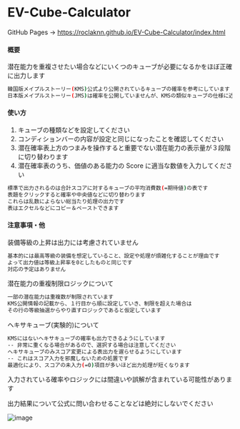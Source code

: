# EV-Cube-Calculator
GitHub Pages -> https://roclaknn.github.io/EV-Cube-Calculator/index.html

#### 概要
潜在能力を重複させたい場合などにいくつのキューブが必要になるかをほぼ正確に出力します<br>
```bash
韓国版メイプルストーリー(KMS)公式より公開されているキューブの確率を参考にしています
日本版メイプルストーリー(JMS)は確率を公開していませんが、KMSの類似キューブの仕様に近いと言われています
```


#### 使い方
1. キューブの種類などを設定してください
2. コンディションバーの内容が設定と同じになったことを確認してください
3. 潜在確率表上方のつまみを操作すると重要でない潜在能力の表示量が３段階に切り替わります
4. 潜在確率表のうち、価値のある能力の Score に適当な数値を入力してください
```bash
標準で出力されるのは合計スコアに対するキューブの平均消費数(=期待値)の表です
表題をクリックすると確率や中央値などに切り替わります
これらは乱数によらない総当たり処理の出力です
表はエクセルなどにコピー＆ペーストできます
```


#### 注意事項・他
装備等級の上昇は出力には考慮されていません
```bash
基本的には最高等級の装備を想定していること、設定や処理が煩雑化することが理由です
よって出力値は等級上昇率を0としたものと同じです
対応の予定はありません
```
潜在能力の重複制限ロジックについて
```bash
一部の潜在能力は重複数が制限されています
KMS公開情報の記載から、１行目から順に設定していき、制限を超えた場合は
その行の等級抽選からやり直すロジックであると仮定しています
```
ヘキサキューブ(実験的)について
```bash
KMSにはないヘキサキューブの確率も出力できるようにしています
-- 非常に重くなる場合があるので、選択する場合は注意してください
ヘキサキューブのみスコア変更による表出力を遅らせるようにしています
-- これはスコア入力を邪魔しないための処置です
最適化により、スコアの未入力(=0)項目が多いほど出力処理が短くなります
```

入力されている確率やロジックには間違いや誤解が含まれている可能性があります<br>

出力結果について公式に問い合わせることなどは絶対にしないでください<br>

![image](https://github.com/roclAknn/EV-Cube-Calculator/assets/80640021/0582402d-a351-4308-a5be-2529d8d0d54d)



